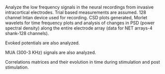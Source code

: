 Analyze the low frequency signals in the neural recordings from invasive intracortical electrodes. Trial based measurements are assumed. 
128 channel Intan device used for recording. CSD plots generated, Morlet wavelets for time frequency plots and analysis of changes in 
PSD (power spectral density) along the entire electrode array (data for NET arrays-4 shank-128 channels).

Evoked potentials are also analyzed.

MUA (300-3 KHz) signals are also analyzed.

Correlations matrices and their evolution in time during stimulation and post stimulation.

